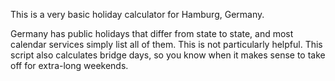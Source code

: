This is a very basic holiday calculator for Hamburg, Germany.

Germany has public holidays that differ from state to state, and most calendar services simply list all of them. This is not particularly helpful. This script also calculates bridge days, so you know when it makes sense to take off for extra-long weekends.
